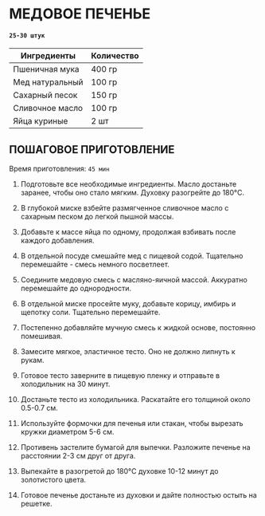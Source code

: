 # МЕДОВОЕ ПЕЧЕНЬЕ

#### `25-30 штук`

| Ингредиенты          | Количество |
|----------------------|------------|
| Пшеничная мука       | 400 гр     |
| Мед натуральный      | 100 гр     |
| Сахарный песок       | 150 гр     |
| Сливочное масло      | 100 гр     |
| Яйца куриные         | 2 шт       |

## ПОШАГОВОЕ ПРИГОТОВЛЕНИЕ
Время приготовления: `45 мин`

1. Подготовьте все необходимые ингредиенты. Масло достаньте заранее, чтобы оно стало мягким. Духовку разогрейте до 180°C.

2. В глубокой миске взбейте размягченное сливочное масло с сахарным песком до легкой пышной массы.

3. Добавьте к массе яйца по одному, продолжая взбивать после каждого добавления.

4. В отдельной посуде смешайте мед с пищевой содой. Тщательно перемешайте - смесь немного посветлеет.

5. Соедините медовую смесь с масляно-яичной массой. Аккуратно перемешайте до однородности.

6. В отдельной миске просейте муку, добавьте корицу, имбирь и щепотку соли. Тщательно перемешайте.

7. Постепенно добавляйте мучную смесь к жидкой основе, постоянно помешивая.

8. Замесите мягкое, эластичное тесто. Оно не должно липнуть к рукам.

9. Готовое тесто заверните в пищевую пленку и отправьте в холодильник на 30 минут.

10. Достаньте тесто из холодильника. Раскатайте его толщиной около 0.5-0.7 см.

11. Используйте формочки для печенья или стакан, чтобы вырезать кружки диаметром 5-6 см.

12. Противень застелите бумагой для выпечки. Разложите печенье на расстоянии 2-3 см друг от друга.

13. Выпекайте в разогретой до 180°C духовке 10-12 минут до золотистого цвета.

14. Готовое печенье достаньте из духовки и дайте полностью остыть на решетке.
